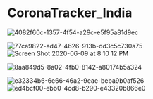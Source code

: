 # CoronaTracker_India


![4082f60c-1357-4f54-a29c-e5f95a81d9ec](https://user-images.githubusercontent.com/25398924/79847353-3cd7ad00-83dd-11ea-93e0-a97e9f4447c1.jpg) 


![77ca9822-ad47-4626-913b-dd3c5c730a75](https://user-images.githubusercontent.com/25398924/79847498-714b6900-83dd-11ea-8175-9c325863dec0.jpg)     ![Screen Shot 2020-06-09 at 8 10 12 PM](https://user-images.githubusercontent.com/25398924/84162398-f6720680-aa8d-11ea-9bed-545a957984fe.png)


![8aa849d5-8a02-4fb0-8142-a80174b5a324](https://user-images.githubusercontent.com/25398924/79847518-77d9e080-83dd-11ea-98d8-c74a9f8de936.jpg)


![e32334b6-6e66-46a2-9eae-beba9b0af526](https://user-images.githubusercontent.com/25398924/79847528-7c05fe00-83dd-11ea-90db-cf4175927e36.jpg)     ![ed4bcf00-ebb0-4cd8-b290-e43320b866e0](https://user-images.githubusercontent.com/25398924/79847539-7f00ee80-83dd-11ea-9f07-75558c161346.jpg)
